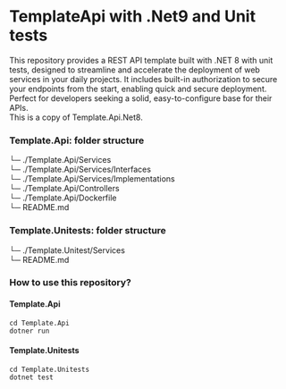 # TemplateApi with .Net9 and Unit tests
This repository provides a REST API template built with .NET 8 with unit tests, designed to streamline and accelerate the deployment of web services in your daily projects. It includes built-in authorization to secure your endpoints from the start, enabling quick and secure deployment. Perfect for developers seeking a solid, easy-to-configure base for their APIs.<br>
This is a copy of Template.Api.Net8.

### Template.Api: folder structure
└─ ./Template.Api/Services <br>
└─ ./Template.Api/Services/Interfaces <br>
└─ ./Template.Api/Services/Implementations <br>
└─ ./Template.Api/Controllers <br>
└─ ./Template.Api/Dockerfile <br>
└─ README.md <br>

### Template.Unitests: folder structure
└─ ./Template.Unitest/Services <br>
└─ README.md <br>

### How to use this repository?
#### Template.Api
```
cd Template.Api
dotner run
```

#### Template.Unitests
```
cd Template.Unitests
dotnet test
```


